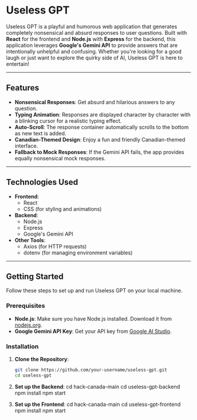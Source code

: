 # Useless GPT

Useless GPT is a playful and humorous web application that generates completely nonsensical and absurd responses to user questions. Built with **React** for the frontend and **Node.js** with **Express** for the backend, this application leverages **Google's Gemini API** to provide answers that are intentionally unhelpful and confusing. Whether you're looking for a good laugh or just want to explore the quirky side of AI, Useless GPT is here to entertain!

---

## Features

- **Nonsensical Responses**: Get absurd and hilarious answers to any question.
- **Typing Animation**: Responses are displayed character by character with a blinking cursor for a realistic typing effect.
- **Auto-Scroll**: The response container automatically scrolls to the bottom as new text is added.
- **Canadian-Themed Design**: Enjoy a fun and friendly Canadian-themed interface.
- **Fallback to Mock Responses**: If the Gemini API fails, the app provides equally nonsensical mock responses.

---

## Technologies Used

- **Frontend**:
  - React
  - CSS (for styling and animations)
- **Backend**:
  - Node.js
  - Express
  - Google's Gemini API
- **Other Tools**:
  - Axios (for HTTP requests)
  - dotenv (for managing environment variables)

---

## Getting Started

Follow these steps to set up and run Useless GPT on your local machine.

### Prerequisites

- **Node.js**: Make sure you have Node.js installed. Download it from [nodejs.org](https://nodejs.org/).
- **Google Gemini API Key**: Get your API key from [Google AI Studio](https://makersuite.google.com/).

### Installation

1. **Clone the Repository**:
   ```bash
   git clone https://github.com/your-username/useless-gpt.git
   cd useless-gpt

2. **Set up the Backend**:
  cd hack-canada-main
  cd useless-gpt-backend
  npm install
  npm start


3. **Set up the Frontend**:
  cd hack-canada-main
  cd useless-gpt-frontend
  npm install
  npm start
